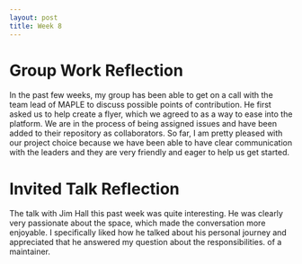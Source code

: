 ```yaml
---
layout: post
title: Week 8
---
```


# Group Work Reflection

In the past few weeks, my group has been able to get on a call with the team lead of MAPLE to discuss possible points of contribution. He first asked us to help create a flyer, which we agreed to as a way to ease into the platform. We are in the process of being assigned issues and have been added to their repository as collaborators. So far, I am pretty pleased with our project choice because we have been able to have clear communication with the leaders and they are very friendly and eager to help us get started.

<!--more-->

# Invited Talk Reflection
The talk with Jim Hall this past week was quite interesting. He was clearly very passionate about the space, which made the conversation more enjoyable. I specifically liked how he talked about his personal journey and appreciated that he answered my question about the responsibilities. of a maintainer.

